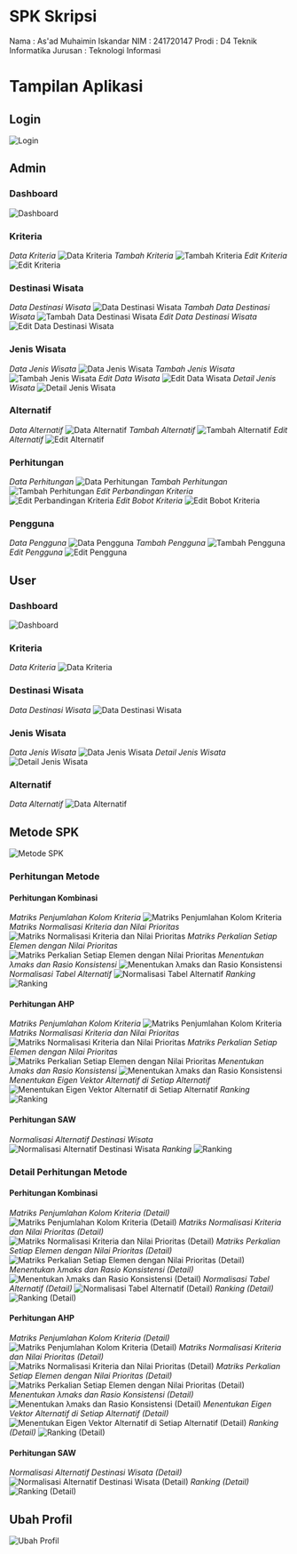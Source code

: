 # SPK Skripsi

Nama : As'ad Muhaimin Iskandar
NIM : 241720147
Prodi : D4 Teknik Informatika
Jurusan : Teknologi Informasi

# Tampilan Aplikasi

## Login

![Login](/screenshoot/Login.png)

## Admin

### Dashboard

![Dashboard](/screenshoot/Admin%20-%20Dashboard.png)

### Kriteria

_Data Kriteria_
![Data Kriteria](/screenshoot/Admin%20-%20Data%20Kriteria.png)
_Tambah Kriteria_
![Tambah Kriteria](/screenshoot/Admin%20-%20Tambah%20Kriteria.png)
_Edit Kriteria_
![Edit Kriteria](/screenshoot/Admin%20-%20Edit%20Kriteria.png)

### Destinasi Wisata

_Data Destinasi Wisata_
![Data Destinasi Wisata](/screenshoot/Admin%20-%20Data%20Destinasi%20Wisata.png)
_Tambah Data Destinasi Wisata_
![Tambah Data Destinasi Wisata](/screenshoot/Admin%20-%20Tambah%20Destinasi%20Wisata.png)
_Edit Data Destinasi Wisata_
![Edit Data Destinasi Wisata](/screenshoot/Admin%20-%20Edit%20Destinasi%20Wisata.png)

### Jenis Wisata

_Data Jenis Wisata_
![Data Jenis Wisata](/screenshoot/Admin%20-%20Data%20Jenis%20Wisata.png)
_Tambah Jenis Wisata_
![Tambah Jenis Wisata](/screenshoot/Admin%20-%20Tambah%20Jenis%20Wisata.png)
_Edit Data Wisata_
![Edit Data Wisata](/screenshoot/Admin%20-%20Edit%20Jenis%20Wisata.png)
_Detail Jenis Wisata_
![Detail Jenis Wisata](/screenshoot/Admin%20-%20Detail%20Jenis%20Wisata.png)

### Alternatif

_Data Alternatif_
![Data Alternatif](/screenshoot/Admin%20-%20Data%20Alternatif.png)
_Tambah Alternatif_
![Tambah Alternatif](/screenshoot/Admin%20-%20Tambah%20Alternatif.png)
_Edit Alternatif_
![Edit Alternatif](/screenshoot/Admin%20-%20Edit%20Alternatif.png)

### Perhitungan

_Data Perhitungan_
![Data Perhitungan](/screenshoot/Admin%20-%20Data%20Perhitungan.png)
_Tambah Perhitungan_
![Tambah Perhitungan](/screenshoot/Admin%20-%20Tambah%20Perhitungan.png)
_Edit Perbandingan Kriteria_
![Edit Perbandingan Kriteria](/screenshoot/Admin%20-%20Edit%20Perbandingan%20Kriteria.png)
_Edit Bobot Kriteria_
![Edit Bobot Kriteria](/screenshoot/Admin%20-%20Edit%20Bobot%20Kriteria.png)

### Pengguna

_Data Pengguna_
![Data Pengguna](/screenshoot/Admin%20-%20Data%20Pengguna.png)
_Tambah Pengguna_
![Tambah Pengguna](/screenshoot/Admin%20-%20Tambah%20Pengguna.png)
_Edit Pengguna_
![Edit Pengguna](/screenshoot/Admin%20-%20Edit%20Pengguna.png)

## User
### Dashboard

![Dashboard](/screenshoot/User%20-%20Dashboard.png)

### Kriteria

_Data Kriteria_
![Data Kriteria](/screenshoot/User%20-%20Data%20Kriteria.png)

### Destinasi Wisata

_Data Destinasi Wisata_
![Data Destinasi Wisata](/screenshoot/User%20-%20Data%20Destinasi%20Wisata.png)

### Jenis Wisata

_Data Jenis Wisata_
![Data Jenis Wisata](/screenshoot/User%20-%20Data%20Jenis%20Wisata.png)
_Detail Jenis Wisata_
![Detail Jenis Wisata](/screenshoot/User%20-%20Detail%20Jenis%20Wisata.png)

### Alternatif

_Data Alternatif_
![Data Alternatif](/screenshoot/User%20-%20Data%20Alternatif.png)

## Metode SPK

![Metode SPK](/screenshoot/Metode%20SPK%20-%20Data.png)

### Perhitungan Metode

#### Perhitungan Kombinasi

_Matriks Penjumlahan Kolom Kriteria_
![Matriks Penjumlahan Kolom Kriteria](/screenshoot/Kombinasi%20-%20Matriks%20Penjumlahan%20Kolom%20Kriteria.png)
_Matriks Normalisasi Kriteria dan Nilai Prioritas_
![Matriks Normalisasi Kriteria dan Nilai Prioritas](/screenshoot/Kombinasi%20-%20Matriks%20Normalisasi%20Kriteria%20dan%20Nilai%20Prioritas.png)
_Matriks Perkalian Setiap Elemen dengan Nilai Prioritas_
![Matriks Perkalian Setiap Elemen dengan Nilai Prioritas](/screenshoot/Kombinasi%20-%20Matriks%20Perkalian%20Setiap%20Elemen%20dengan%20Nilai%20Prioritas.png)
_Menentukan λmaks dan Rasio Konsistensi_
![Menentukan λmaks dan Rasio Konsistensi](/screenshoot/Kombinasi%20-%20Menentukan%20λmaks%20dan%20Rasio%20Konsistensi.png)
_Normalisasi Tabel Alternatif_
![Normalisasi Tabel Alternatif](/screenshoot/Kombinasi%20-%20Normalisasi%20Tabel%20Alternatif.png)
_Ranking_
![Ranking](/screenshoot/Kombinasi%20-%20Ranking.png)

#### Perhitungan AHP

_Matriks Penjumlahan Kolom Kriteria_
![Matriks Penjumlahan Kolom Kriteria](/screenshoot/AHP%20-%20Matriks%20Penjumlahan%20Kolom%20Kriteria.png)
_Matriks Normalisasi Kriteria dan Nilai Prioritas_
![Matriks Normalisasi Kriteria dan Nilai Prioritas](/screenshoot/AHP%20-%20Matriks%20Normalisasi%20Kriteria%20dan%20Nilai%20Prioritas.png)
_Matriks Perkalian Setiap Elemen dengan Nilai Prioritas_
![Matriks Perkalian Setiap Elemen dengan Nilai Prioritas](/screenshoot/AHP%20-%20Matriks%20Perkalian%20Setiap%20Elemen%20dengan%20Nilai%20Prioritas.png)
_Menentukan λmaks dan Rasio Konsistensi_
![Menentukan λmaks dan Rasio Konsistensi](/screenshoot/AHP%20-%20Menentukan%20λmaks%20dan%20Rasio%20Konsistensi.png)
_Menentukan Eigen Vektor Alternatif di Setiap Alternatif_
![Menentukan Eigen Vektor Alternatif di Setiap Alternatif](/screenshoot/AHP%20-%20Menentukan%20Eigen%20Vektor%20Alternatif%20di%20Setiap%20Alternatif.png)
_Ranking_
![Ranking](/screenshoot/AHP%20-%20Ranking.png)

#### Perhitungan SAW

_Normalisasi Alternatif Destinasi Wisata_
![Normalisasi Alternatif Destinasi Wisata](/screenshoot/SAW%20-%20Normalisasi%20Alternatif%20Destinasi%20Wisata.png)
_Ranking_
![Ranking](/screenshoot/SAW%20-%20Ranking.png)

### Detail Perhitungan Metode
#### Perhitungan Kombinasi

_Matriks Penjumlahan Kolom Kriteria (Detail)_
![Matriks Penjumlahan Kolom Kriteria (Detail)](/screenshoot/Kombinasi%20-%20Matriks%20Penjumlahan%20Kolom%20Kriteria%20(Detail).png)
_Matriks Normalisasi Kriteria dan Nilai Prioritas (Detail)_
![Matriks Normalisasi Kriteria dan Nilai Prioritas (Detail)](/screenshoot/Kombinasi%20-%20Matriks%20Normalisasi%20Kriteria%20dan%20Nilai%20Prioritas%20(Detail).png)
_Matriks Perkalian Setiap Elemen dengan Nilai Prioritas (Detail)_
![Matriks Perkalian Setiap Elemen dengan Nilai Prioritas (Detail)](/screenshoot/Kombinasi%20-%20Matriks%20Perkalian%20Setiap%20Elemen%20dengan%20Nilai%20Prioritas%20(Detail).png)
_Menentukan λmaks dan Rasio Konsistensi (Detail)_
![Menentukan λmaks dan Rasio Konsistensi (Detail)](/screenshoot/Kombinasi%20-%20Menentukan%20λmaks%20dan%20Rasio%20Konsistensi%20(Detail).png)
_Normalisasi Tabel Alternatif (Detail)_
![Normalisasi Tabel Alternatif (Detail)](/screenshoot/Kombinasi%20-%20Normalisasi%20Tabel%20Alternatif%20(Detail).png)
_Ranking (Detail)_
![Ranking (Detail)](/screenshoot/Kombinasi%20-%20Ranking%20(Detail).png)

#### Perhitungan AHP

_Matriks Penjumlahan Kolom Kriteria (Detail)_
![Matriks Penjumlahan Kolom Kriteria (Detail)](/screenshoot/AHP%20-%20Matriks%20Penjumlahan%20Kolom%20Kriteria%20(Detail).png)
_Matriks Normalisasi Kriteria dan Nilai Prioritas (Detail)_
![Matriks Normalisasi Kriteria dan Nilai Prioritas (Detail)](/screenshoot/AHP%20-%20Matriks%20Normalisasi%20Kriteria%20dan%20Nilai%20Prioritas%20(Detail).png)
_Matriks Perkalian Setiap Elemen dengan Nilai Prioritas (Detail)_
![Matriks Perkalian Setiap Elemen dengan Nilai Prioritas (Detail)](/screenshoot/AHP%20-%20Matriks%20Perkalian%20Setiap%20Elemen%20dengan%20Nilai%20Prioritas%20(Detail).png)
_Menentukan λmaks dan Rasio Konsistensi (Detail)_
![Menentukan λmaks dan Rasio Konsistensi (Detail)](/screenshoot/AHP%20-%20Menentukan%20λmaks%20dan%20Rasio%20Konsistensi%20(Detail).png)
_Menentukan Eigen Vektor Alternatif di Setiap Alternatif (Detail)_
![Menentukan Eigen Vektor Alternatif di Setiap Alternatif (Detail)](/screenshoot/AHP%20-%20Menentukan%20Eigen%20Vektor%20Alternatif%20di%20Setiap%20Alternatif%20(Detail).png)
_Ranking (Detail)_
![Ranking (Detail)](/screenshoot/AHP%20-%20Ranking%20(Detail).png)

#### Perhitungan SAW

_Normalisasi Alternatif Destinasi Wisata (Detail)_
![Normalisasi Alternatif Destinasi Wisata (Detail)](/screenshoot/SAW%20-%20Normalisasi%20Alternatif%20Destinasi%20Wisata%20(Detail).png)
_Ranking (Detail)_
![Ranking (Detail)](/screenshoot/SAW%20-%20Ranking%20(Detail).png)

## Ubah Profil
![Ubah Profil](/screenshoot/Ubah%20Profil.png)